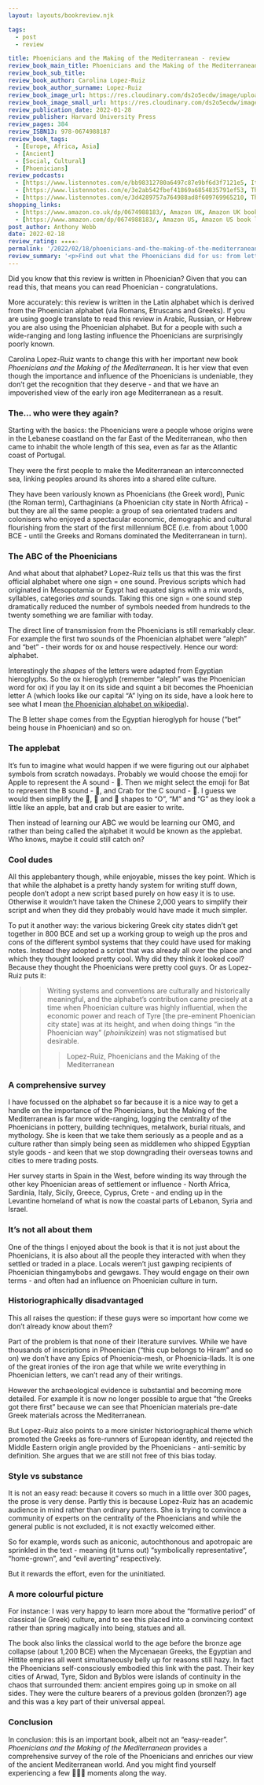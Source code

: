 ```yaml
---
layout: layouts/bookreview.njk

tags:
  - post
  - review

title: Phoenicians and the Making of the Mediterranean - review
review_book_main_title: Phoenicians and the Making of the Mediterranean
review_book_sub_title: 
review_book_author: Carolina Lopez-Ruiz
review_book_author_surname: Lopez-Ruiz
review_book_image_url: https://res.cloudinary.com/ds2o5ecdw/image/upload/acovers/0674988183.02._SCL_.jpg
review_book_image_small_url: https://res.cloudinary.com/ds2o5ecdw/image/upload/acovers/0674988183.02._SCM_.jpg
review_publication_date: 2022-01-28
review_publisher: Harvard University Press
review_pages: 384
review_ISBN13: 978-0674988187
review_book_tags:
  - [Europe, Africa, Asia]
  - [Ancient]
  - [Social, Cultural]
  - [Phoenicians]
review_podcasts:
  - [https://www.listennotes.com/e/bb98312780a6497c87e9bf6d3f7121e5, Ithaca Bound, Phoenicians Settling in Iberia w. Dr. Carolina López-Ruiz]
  - [https://www.listennotes.com/e/3e2ab542fbef41869a6854835791ef53, The Levantini Podcast, When the Gods Were Born]
  - [https://www.listennotes.com/e/3d4289757a764988ad8f609769965210, The Ancients, The Phoenician World]
shopping_links:
  - [https://www.amazon.co.uk/dp/0674988183/, Amazon UK, Amazon UK book link]
  - [https://www.amazon.com/dp/0674988183/, Amazon US, Amazon US book link]
post_author: Anthony Webb
date: 2022-02-18
review_rating: ★★★★☆
permalink: '/2022/02/18/phoenicians-and-the-making-of-the-mediterranean/'
review_summary: '<p>Find out what the Phoenicians did for us: from letters, to religion, to apotropaic art, in this survey of the early first millennium BCE Mediterranean.</p><p>While not an easy read it is a rewarding one, methodically unearthing this critical but neglected culture.</p>'
---
```

Did you know that this review is written in Phoenician? Given that you can read this, that means you can read Phoenician - congratulations.

More accurately: this review is written in the Latin alphabet which is derived from the Phoenician alphabet (via Romans, Etruscans and Greeks). If you are using google translate to read this review in Arabic, Russian, or Hebrew you are also using the Phoenician alphabet. But for a people with such a wide-ranging and long lasting influence the Phoenicians are surprisingly poorly known.

Carolina Lopez-Ruiz wants to change this with her important new book *Phoenicians and the Making of the Mediterranean*. It is her view that even though the importance and influence of the Phoenicians is undeniable, they don’t get the recognition that they deserve - and that we have an impoverished view of the early iron age Mediterranean as a result.

### The… who were they again?

Starting with the basics: the Phoenicians were a people whose origins were in the Lebanese coastland on the far East of the Mediterranean, who then came to inhabit the whole length of this sea, even as far as the Atlantic coast of Portugal.

They were the first people to make the Mediterranean an interconnected sea, linking peoples around its shores into a shared elite culture.

They have been variously known as Phoenicians (the Greek word), Punic (the Roman term), Carthaginians (a Phoenician city state in North Africa) - but they are all the same people: a group of sea orientated traders and colonisers who enjoyed a spectacular economic, demographic and cultural flourishing from the start of the first millennium BCE (i.e. from about 1,000 BCE - until the Greeks and Romans dominated the Mediterranean in turn).

### The ABC of the Phoenicians

And what about that alphabet? Lopez-Ruiz tells us that this was the first official alphabet where one sign = one sound. Previous scripts which had originated in Mesopotamia or Egypt had equated signs with a mix words, syllables, categories *and* sounds. Taking this one sign = one sound step dramatically reduced the number of symbols needed from hundreds to the twenty something we are familiar with today.

The direct line of transmission from the Phoenicians is still remarkably clear. For example the first two sounds of the Phoenician alphabet were “aleph” and “bet” - their words for ox and house respectively. Hence our word: alphabet.

Interestingly the *shapes* of the letters were adapted from Egyptian hieroglyphs. So the ox hieroglyph (remember “aleph” was the Phoenician word for ox) if you lay it on its side and squint a bit becomes the Phoenician letter A (which looks like our capital “A” lying on its side, have a look here to see what I mean [the Phoenician alphabet on wikipedia](https://en.wikipedia.org/wiki/Phoenician_alphabet#Table_of_letters)).

The B letter shape comes from the Egyptian hieroglyph for house (“bet” being house in Phoenician) and so on.

### The applebat

It’s fun to imagine what would happen if we were figuring out our alphabet symbols from scratch nowadays. Probably we would choose the emoji for Apple to represent the A sound - 🍎. Then we might select the emoji for Bat to represent the B sound - 🦇, and Crab for the C sound - 🦀. I guess we would then simplify the 🍎, 🦇 and 🦀 shapes to “O”, “M” and “G” as they look a little like an apple, bat and crab but are easier to write.

Then instead of learning our ABC we would be learning our OMG, and rather than being called the alphabet it would be known as the applebat. Who knows, maybe it could still catch on?

### Cool dudes

All this applebantery though, while enjoyable, misses the key point. Which is that while the alphabet is a pretty handy system for writing stuff down, people don’t adopt a new script based purely on how easy it is to use. Otherwise it wouldn’t have taken the Chinese 2,000 years to simplify their script and when they did they probably would have made it much simpler.

To put it another way: the various bickering Greek city states didn’t get together in 800 BCE and set up a working group to weigh up the pros and cons of the different symbol systems that they could have used for making notes. Instead they adopted a script that was already all over the place and which they thought looked pretty cool. Why did they think it looked cool? Because they thought the Phoenicians were pretty cool guys. Or as Lopez-Ruiz puts it:

>>Writing systems and conventions are culturally and historically meaningful, and the alphabet’s contribution came precisely at a time when Phoenician culture was highly influential, when the economic power and reach of Tyre [the pre-eminent Phoenician city state] was at its height, and when doing things “in the Phoenician way” (*phoinikizein*) was not stigmatised but desirable.
>>> Lopez-Ruiz, Phoenicians and the Making of the Mediterranean

### A comprehensive survey

I have focussed on the alphabet so far because it is a nice way to get a handle on the importance of the Phoenicians, but the Making of the Mediterranean is far more wide-ranging, logging the centrality of the Phoenicians in pottery, building techniques, metalwork, burial rituals, and mythology. She is keen that we take them seriously as a people and as a culture rather than simply being seen as middlemen who shipped Egyptian style goods - and keen that we stop downgrading their overseas towns and cities to mere trading posts.

Her survey starts in Spain in the West, before winding its way through the other key Phoenician areas of settlement or influence - North Africa, Sardinia, Italy, Sicily, Greece, Cyprus, Crete - and ending up in the Levantine homeland of what is now the coastal parts of Lebanon, Syria and Israel.

### It’s not all about them

One of the things I enjoyed about the book is that it is not just about the Phoenicians, it is also about all the people they interacted with when they settled or traded in a place. Locals weren’t just gawping recipients of Phoenician thingamybobs and gewgaws. They would engage on their own terms - and often had an influence on Phoenician culture in turn.

### Historiographically disadvantaged

This all raises the question: if these guys were so important how come we don’t already know about them?

Part of the problem is that none of their literature survives. While we have thousands of inscriptions in Phoenician (“this cup belongs to Hiram” and so on) we don’t have any Epics of Phoenicia-mesh, or Phoenicia-llads. It is one of the great ironies of the iron age that while we write everything in Phoenician letters, we can’t read any of their writings.

However the archaeological evidence is substantial and becoming more detailed. For example it is now no longer possible to argue that “the Greeks got there first” because we can see that Phoenician materials pre-date Greek materials across the Mediterranean.

But Lopez-Ruiz also points to a more sinister historiographical theme which promoted the Greeks as fore-runners of European identity, and rejected the Middle Eastern origin angle provided by the Phoenicians - anti-semitic by definition. She argues that we are still not free of this bias today.

### Style vs substance

It is not an easy read: because it covers so much in a little over 300 pages, the prose is very dense. Partly this is because Lopez-Ruiz has an academic audience in mind rather than ordinary punters. She is trying to convince a community of experts on the centrality of the Phoenicians and while the general public is not excluded, it is not exactly welcomed either.

So for example, words such as aniconic, autochthonous and apotropaic are sprinkled in the text - meaning (it turns out) “symbolically representative”, “home-grown”, and “evil averting” respectively.

But it rewards the effort, even for the uninitiated.

### A more colourful picture

For instance: I was very happy to learn more about the “formative period” of classical (ie Greek) culture, and to see this placed into a convincing context rather than spring magically into being, statues and all.

The book also links the classical world to the age before the bronze age collapse (about 1,200 BCE) when the Mycenaean Greeks, the Egyptian and Hittite empires all went simultaneously belly up for reasons still hazy. In fact the Phoenicians self-consciously embodied this link with the past. Their key cities of Arwad, Tyre, Sidon and Byblos were islands of continuity in the chaos that surrounded them: ancient empires going up in smoke on all sides. They were the culture bearers of a previous golden (bronzen?) age and this was a key part of their universal appeal.

### Conclusion

In conclusion: this is an important book, albeit not an “easy-reader”. *Phoenicians and the Making of the Mediterranean* provides a comprehensive survey of the role of the Phoenicians and enriches our view of the ancient Mediterranean world. And you might find yourself experiencing a few 🍎🦇🦀 moments along the way.